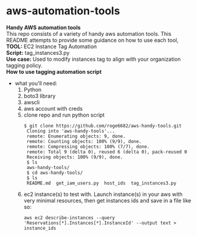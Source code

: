 # aws-automation-tools
**Handy AWS automation tools** <br>
This repo consists of a variety of handy aws automation tools. This README attempts to provide some guidance on how to use each tool,<br>
**TOOL:** EC2 Instance Tag Automation <br>
**Script:** tag_instances3.py <br>
**Use case:** Used to modify instances tag to align with your organization tagging policy. <br>
  **How to use tagging automation script** <br>
   - what you'll need:
     1. Python<br>
     2. boto3 library<br>
     2. awscli<br>
     3. aws account with creds<br>
     4. clone repo and run python script<br>
        ```
        $ git clone https://github.com/roge6682/aws-handy-tools.git
         Cloning into 'aws-handy-tools'...
         remote: Enumerating objects: 9, done.
         remote: Counting objects: 100% (9/9), done.
         remote: Compressing objects: 100% (7/7), done.
         remote: Total 9 (delta 0), reused 6 (delta 0), pack-reused 0
         Receiving objects: 100% (9/9), done.
         $ ls
         aws-handy-tools/
         $ cd aws-handy-tools/
         $ ls
         README.md  get_iam_users.py  host_ids  tag_instances3.py
         ```
     5. ec2 instance(s) to test with. Launch instance(s) in your aws with very minimal resources, then get instances ids and save in a file like so:
        ```
        aws ec2 describe-instances --query 'Reservations[*].Instances[*].InstanceId' --output text > instance_ids
        ```



